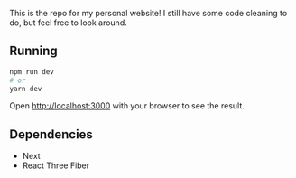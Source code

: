 This is the repo for my personal website! I still have some code cleaning to do, but feel free to look around.

## Running

```bash
npm run dev
# or
yarn dev
```

Open [http://localhost:3000](http://localhost:3000) with your browser to see the result.

## Dependencies

- Next
- React Three Fiber
